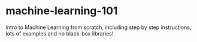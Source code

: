 # machine-learning-101
Intro to Machine Learning from scratch, including step by step instructions, lots of examples and no black-box libraries!
